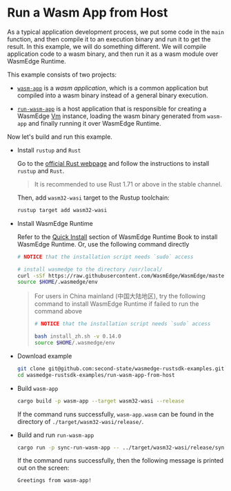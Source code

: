 # Run a Wasm App from Host

As a typical application development process, we put some code in the `main` function, and then compile it to an execution binary and run it to get the result. In this example, we will do something different. We will compile application code to a wasm binary, and then run it as a wasm module over WasmEdge Runtime.

This example consists of two projects:

- [`wasm-app`](wasm-app) is a *wasm application*, which is a common application but compiled into a wasm binary instead of a general binary execution.

- [`run-wasm-app`](run-wasm-app) is a host application that is responsible for creating a WasmEdge [Vm](https://wasmedge.github.io/WasmEdge/wasmedge_sdk/struct.Vm.html) instance, loading the wasm binary generated from `wasm-app` and finally running it over WasmEdge Runtime.

Now let's build and run this example.

- Install `rustup` and `Rust`

  Go to the [official Rust webpage](https://www.rust-lang.org/tools/install) and follow the instructions to install `rustup` and `Rust`.

  > It is recommended to use Rust 1.71 or above in the stable channel.

  Then, add `wasm32-wasi` target to the Rustup toolchain:

  ```bash
  rustup target add wasm32-wasi
  ```

- Install WasmEdge Runtime

  Refer to the [Quick Install](https://wasmedge.org/book/en/quick_start/install.html#quick-install) section of WasmEdge Runtime Book to install WasmEdge Runtime. Or, use the following command directly

  ```bash
  # NOTICE that the installation script needs `sudo` access

  # install wasmedge to the directory /usr/local/
  curl -sSf https://raw.githubusercontent.com/WasmEdge/WasmEdge/master/utils/install.sh | bash -s -- -v 0.14.0
  source $HOME/.wasmedge/env
  ```

  > For users in China mainland (中国大陆地区), try the following command to install WasmEdge Runtime if failed to run the command above
  >
  > ```bash
  > # NOTICE that the installation script needs `sudo` access
  >
  > bash install_zh.sh -v 0.14.0
  > source $HOME/.wasmedge/env
  > ```

- Download example

  ```bash
  git clone git@github.com:second-state/wasmedge-rustsdk-examples.git
  cd wasmedge-rustsdk-examples/run-wasm-app-from-host
  ```

- Build `wasm-app`

  ```bash
  cargo build -p wasm-app --target wasm32-wasi --release
  ```

  If the command runs successfully, `wasm-app.wasm` can be found in the directory of `./target/wasm32-wasi/release/`.

- Build and run `run-wasm-app`

  ```bash
  cargo run -p sync-run-wasm-app -- ../target/wasm32-wasi/release/sync-wasm-app.wasm
  ```

  If the command runs successfully, then the following message is printed out on the screen:

  ```bash
  Greetings from wasm-app!
  ```
